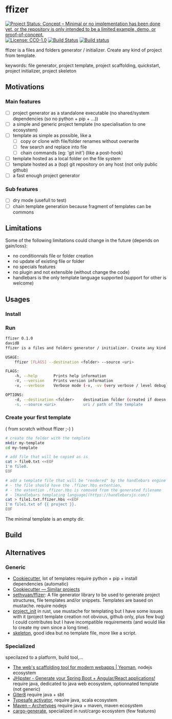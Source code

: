 # ffizer

<!-- copy badges from:
- [repostatus.org](https://www.repostatus.org/#active)
- travis.com
- license -->

[![Project Status: Concept – Minimal or no implementation has been done yet, or the repository is only intended to be a limited example, demo, or proof-of-concept.](https://www.repostatus.org/badges/latest/concept.svg)](https://www.repostatus.org/#concept)
[![License: CC0-1.0](https://img.shields.io/badge/License-CC0%201.0-lightgrey.svg)](http://creativecommons.org/publicdomain/zero/1.0/)
[![Build Status](https://travis-ci.com/davidB/ffizer.svg?branch=master)](https://travis-ci.com/davidB/ffizer)
[![Build status](https://ci.appveyor.com/api/projects/status/8n6rgvoc2vr6ikoh?svg=true)](https://ci.appveyor.com/project/davidB/ffizer)

ffizer is a files and folders generator / initializer. Create any kind of project from template.

keywords: file generator, project template, project scaffolding, quickstart, project initializer, project skeleton

## Motivations

### Main features

- [ ] project generator as a standalone executable (no shared/system dependencies (so no python + pip + ...))
- [ ] a simple and generic project template (no specialisation to one ecosystem)
- [ ] template as simple as possible, like a
  - [ ] copy or clone with file/folder renames without overwrite
  - [ ] few search and replace into file
  - [ ] chain commands (eg: 'git init') (like a post-hook)
- [ ] template hosted as a local folder on the file system
- [ ] template hosted as a (top) git repository on any host (not only public github)
- [ ] a fast enough project generator

### Sub features

- [ ] dry mode (usefull to test)
- [ ] chain template generation because fragment of templates can be commons

## Limitations

Some of the following limitations could change in the future (depends on gain/loss):

- no conditionnals file or folder creation
- no update of existing file or folder
- no specials features
- no plugin and not extensible (without change the code)
- handlebars is the only template language supported (support for other is welcome)

## Usages

### Install

### Run

```sh
ffizer 0.1.0
davidB
ffizer is a files and folders generator / initializer. Create any kind of project from template.

USAGE:
    ffizer [FLAGS] --destination <folder> --source <uri>

FLAGS:
    -h, --help       Prints help information
    -V, --version    Prints version information
    -v, --verbose    Verbose mode (-v, -vv (very verbose / level debug), -vvv) print on stderr

OPTIONS:
    -d, --destination <folder>    destination folder (created if doesn't exist)
    -s, --source <uri>            uri / path of the template
```

### Create your first template

( from scratch without ffizer ;-) )

```sh
# create the folder with the template
mkdir my-template
cd my-template

# add file that will be copied as is
cat > file0.txt <<EOF
I'm file0.
EOF

# add a template file that will be "rendered" by the handlebars engine
# - the file should have the .ffizer.hbs extention,
# - the extention .ffizer.hbs is removed from the generated filename
# - [Handlebars templating language](https://handlebarsjs.com/)
cat > file1.txt.ffizer.hbs <<EOF
I'm file1.txt of {{ project }}.
EOF
```

The minimal template is an empty dir.

## Build

## Alternatives

### Generic

- [Cookiecutter](https://cookiecutter.readthedocs.io/), lot of templates require python + pip + install dependencies (automatic)
- [Cookiecutter — Similar projects](https://cookiecutter.readthedocs.io/en/latest/readme.html#similar-projects)
- [sethyuan/ffizer](https://github.com/sethyuan/ffizer): A file generator library to be used to generate project structures, file templates and/or snippets. Templates are based on mustache. require nodejs
- [project_init](https://crates.io/crates/project_init) in rust, use mustache for templating but I have some issues with it (project template creation not obvious, github only, plus few bug) I could contributes but I have incompatible requirements (and would like to create my own since a long time).
- [skeleton](https://crates.io/crates/skeleton), good idea but no template file, more like a script.

### Specialized

specilazed to a platform, build tool,...

- [The web's scaffolding tool for modern webapps | Yeoman](http://yeoman.io/), nodejs ecosystem
- [JHipster - Generate your Spring Boot + Angular/React applications!](https://www.jhipster.tech/) require java, dedicated to java web ecosystem, optionnated template (not generic)
- [Giter8](http://www.foundweekends.org/giter8/) require java + sbt
- [Typesafe activator](https://developer.lightbend.com/start/), require java, scala ecosystem
- [Maven – Archetypes](https://maven.apache.org/guides/introduction/introduction-to-archetypes.html) require java + maven, maven ecosystem
- [cargo-generate](https://github.com/ashleygwilliams/cargo-generate), specialized in rust/cargo ecosystem (few features)

